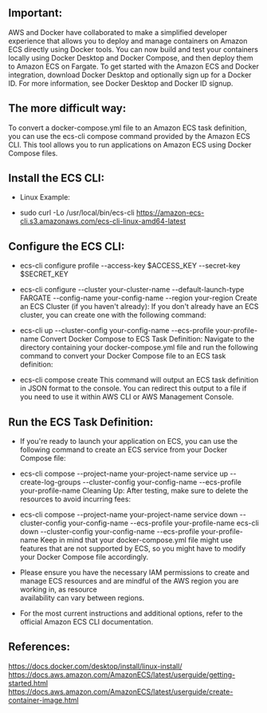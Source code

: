 Important:
-----------
AWS and Docker have collaborated to make a simplified developer experience that allows you to deploy and manage containers on Amazon ECS directly using Docker tools. You can now build and test your containers locally using Docker Desktop and Docker Compose, and then deploy them to Amazon ECS on Fargate. To get started with the Amazon ECS and Docker integration, download Docker Desktop and optionally sign up for a Docker ID. For more information, see Docker Desktop
and Docker ID signup.

The more difficult way:
-----------------------
To convert a docker-compose.yml file to an Amazon ECS task definition, you can use the ecs-cli compose command provided 
by the Amazon ECS CLI. This tool allows you to run applications on Amazon ECS using Docker Compose files.

Install the ECS CLI:
--------------------
* Linux Example:

* sudo curl -Lo /usr/local/bin/ecs-cli https://amazon-ecs-cli.s3.amazonaws.com/ecs-cli-linux-amd64-latest

Configure the ECS CLI:
-----------------------
* ecs-cli configure profile --access-key $ACCESS_KEY --secret-key $SECRET_KEY

* ecs-cli configure --cluster your-cluster-name --default-launch-type FARGATE --config-name your-config-name --region your-region
  Create an ECS Cluster (if you haven't already):
  If you don't already have an ECS cluster, you can create one with the following command:

* ecs-cli up --cluster-config your-config-name --ecs-profile your-profile-name
  Convert Docker Compose to ECS Task Definition:
  Navigate to the directory containing your docker-compose.yml file and run the following command to convert your Docker Compose file to an ECS task definition:

* ecs-cli compose create 
  This command will output an ECS task definition in JSON format to the console. You can redirect this output to a file if you need to use it within AWS CLI or AWS Management Console.

Run the ECS Task Definition:
-----------------------------
* If you're ready to launch your application on ECS, you can use the following command to create an ECS service from your Docker Compose file:

* ecs-cli compose --project-name your-project-name service up --create-log-groups --cluster-config your-config-name --ecs-profile your-profile-name
  Cleaning Up:
  After testing, make sure to delete the resources to avoid incurring fees:

* ecs-cli compose --project-name your-project-name service down --cluster-config your-config-name --ecs-profile your-profile-name
  ecs-cli down --cluster-config your-config-name --ecs-profile your-profile-name
  Keep in mind that your docker-compose.yml file might use features that are not supported by ECS, so you might have to modify your Docker Compose file accordingly.

* Please ensure you have the necessary IAM permissions to create and manage ECS resources and are mindful of the AWS region you are working in, as resource     
  availability can vary between regions.

* For the most current instructions and additional options, refer to the official Amazon ECS CLI documentation.

References:
-----------
https://docs.docker.com/desktop/install/linux-install/
https://docs.aws.amazon.com/AmazonECS/latest/userguide/getting-started.html
https://docs.aws.amazon.com/AmazonECS/latest/userguide/create-container-image.html
